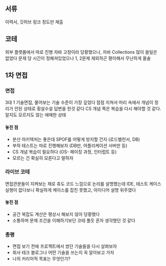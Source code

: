## 서류
이력서, 깃허브 링크 정도만 제출
## 코테
외부 플랫폼에서 따로 진행
자바 고정이라 당황했으나, 자바 Collections 많이 쓸일은 없었다
문제 당 시간이 정해져있었으나 1, 2문제 제외하곤 평이해서 무난하게 올솔
## 1차 면접
### 면접
3대 1 기술면접, 물어보는 기술 수준이 가장 깊었다
점점 지쳐서 머리 속에서 개념이 정리가 안된 상태로 횡설수설 답변을 한것 같다
CS 개념 쪽은 복습을 다시 해야할 것 같다. 알지도 모르지도 않는 애매한 상태
#### 놓친 점
- 분산 아키텍처는 좋은데 SPOF를 어떻게 방지할 건지 (로드밸런서, DB)
- 부하 테스트는 따로 진행해보자 (DB만, 어플리케이션 서버만 등)
- CS 개념 복습이 필요하다 (OS- 페이징 과정, 인터럽트 등)
- 모르는 건 확실히 모른다고 말하자
### 라이브 코테
면접관분들이 지켜보는 채로 츄도 코드 느낌으로 논리를 설명했는데
IDE, 테스트 케이스 실행이 없다보니 확실하게 케이스를 잡진 못했고, 아이디어 설명 위주였다
#### 놓친 점
- 공간 복잡도 계산은 평상시 해보지 않아 당황했다
- 소통하며 문제 조건을 이해하기보단 코테 풀듯 혼자 생각했던 것 같다
### 총평
- 면접 보기 전에 프로젝트에서 썼던 기술들을 다시 살펴보자
- 회사 테크 블로그나 어떤 기술을 쓰는지 꼭 알아보고 가자
- 나의 커리어적 목표는 무엇인가?